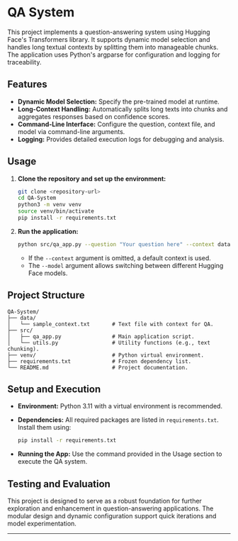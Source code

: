 # QA System

This project implements a question-answering system using Hugging Face's Transformers library. It supports dynamic model selection and handles long textual contexts by splitting them into manageable chunks. The application uses Python's argparse for configuration and logging for traceability.

## Features

- **Dynamic Model Selection:** Specify the pre-trained model at runtime.
- **Long-Context Handling:** Automatically splits long texts into chunks and aggregates responses based on confidence scores.
- **Command-Line Interface:** Configure the question, context file, and model via command-line arguments.
- **Logging:** Provides detailed execution logs for debugging and analysis.

## Usage

1. **Clone the repository and set up the environment:**

   ```bash
   git clone <repository-url>
   cd QA-System
   python3 -m venv venv
   source venv/bin/activate
   pip install -r requirements.txt
   ```

2. **Run the application:**

   ```bash
   python src/qa_app.py --question "Your question here" --context data/sample_context.txt --model "deepset/roberta-base-squad2"
   ```

   - If the `--context` argument is omitted, a default context is used.
   - The `--model` argument allows switching between different Hugging Face models.

## Project Structure

```
QA-System/
├── data/
│   └── sample_context.txt       # Text file with context for QA.
├── src/
│   ├── qa_app.py                # Main application script.
│   └── utils.py                 # Utility functions (e.g., text chunking).
├── venv/                        # Python virtual environment.
├── requirements.txt             # Frozen dependency list.
└── README.md                    # Project documentation.
```

## Setup and Execution

- **Environment:** Python 3.11 with a virtual environment is recommended.
- **Dependencies:** All required packages are listed in `requirements.txt`. Install them using:
  
  ```bash
  pip install -r requirements.txt
  ```

- **Running the App:** Use the command provided in the Usage section to execute the QA system.

## Testing and Evaluation

This project is designed to serve as a robust foundation for further exploration and enhancement in question-answering applications. The modular design and dynamic configuration support quick iterations and model experimentation.

---